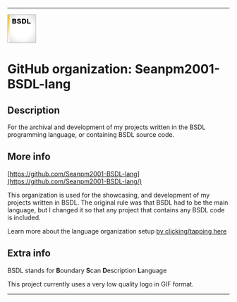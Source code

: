 
***

<!--
<details open><summary><p>Click/tap here to expand/collapse the full resolution (vector) logo for this project</p></summary>

![BSDL_Logo.svg failed to load. The file may be missing or corrupt. Check the file path for errors first.](/AdditionalInfo/2/Seanpm2001-BSDL-lang/BSDL_logo.svg)

</details>

<details><summary><p>Click/tap here to expand/collapse the non-vector (raster) logo for this project</p></summary>
!-->

![BSDL_VeryLowQuality_65px.gif failed to load. The file may be missing or corrupt. Check the file path for errors first.](/AdditionalInfo/2/Seanpm2001-BSDL-lang/BSDL_VeryLowQuality_65px.gif)

<!--
</details>
!-->

# GitHub organization: Seanpm2001-BSDL-lang

## Description

For the archival and development of my projects written in the BSDL programming language, or containing BSDL source code.

## More info

[https://github.com/Seanpm2001-BSDL-lang](https://github.com/Seanpm2001-BSDL-lang/)

This organization is used for the showcasing, and development of my projects written in BSDL. The original rule was that BSDL had to be the main language, but I changed it so that any project that contains any BSDL code is included.

Learn more about the language organization setup [by clicking/tapping here](/AdditionalInfo/LanguageOrgs/README.md)

## Extra info

BSDL stands for **B**oundary **S**can **D**escription **L**anguage

This project currently uses a very low quality logo in GIF format.

***
